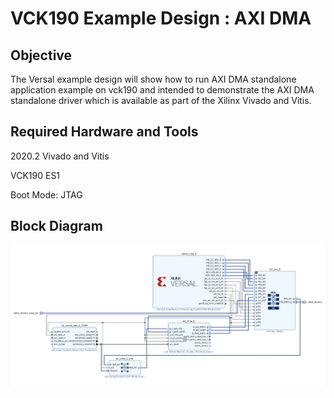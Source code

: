 # VCK190 Example Design : AXI DMA
## Objective
The Versal example design will show how to run AXI DMA standalone application example on vck190 and intended to demonstrate the AXI DMA standalone driver which is available as part of the Xilinx Vivado and Vitis.
## Required Hardware and Tools
2020.2 Vivado and Vitis

VCK190 ES1 

Boot Mode: JTAG
## Block Diagram

![Block Diagram](./Icons/Block_Diagram.jpg)
